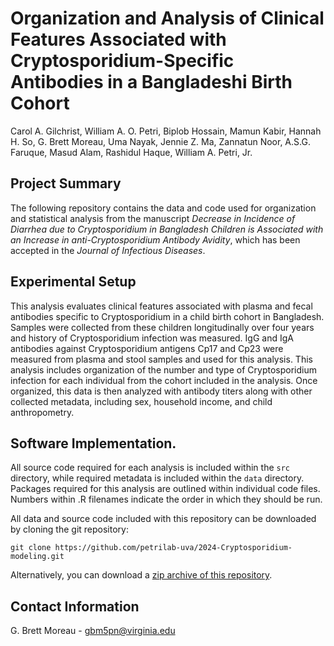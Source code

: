 # Organization and Analysis of Clinical Features Associated with Cryptosporidium-Specific Antibodies in a Bangladeshi Birth Cohort
Carol A. Gilchrist, William A. O. Petri, Biplob Hossain, Mamun Kabir, Hannah H. So, G. Brett Moreau, Uma Nayak, Jennie Z. Ma, Zannatun Noor, A.S.G. Faruque, Masud Alam, Rashidul Haque, William A. Petri, Jr.


## Project Summary
The following repository contains the data and code used for organization and statistical analysis from the manuscript *Decrease in Incidence of Diarrhea due to Cryptosporidium in Bangladesh Children is Associated with an Increase in anti-Cryptosporidium Antibody Avidity*, which has been accepted in the *Journal of Infectious Diseases*. 


## Experimental Setup
This analysis evaluates clinical features associated with plasma and fecal antibodies specific to Cryptosporidium in a child birth cohort in Bangladesh. Samples were collected from these children longitudinally over four years and history of Cryptosporidium infection was measured. IgG and IgA antibodies against Cryptosporidium antigens Cp17 and Cp23 were measured from plasma and stool samples and used for this analysis. This analysis includes organization of the number and type of Cryptosporidium infection for each individual from the cohort included in the analysis. Once organized, this data is then analyzed with antibody titers along with other collected metadata, including sex, household income, and child anthropometry.


## Software Implementation.
All source code required for each analysis is included within the `src` directory, while required metadata is included within the `data` directory. Packages required for this analysis are outlined within individual code files. Numbers within .R filenames indicate the order in which they should be run.

All data and source code included with this repository can be downloaded by cloning the git repository:
```
git clone https://github.com/petrilab-uva/2024-Cryptosporidium-modeling.git

```
Alternatively, you can download a [zip archive of this repository](https://github.com/petrilab-uva/2024-Cryptosporidium-modeling/archive/refs/heads/main.zip). 


## Contact Information
G. Brett Moreau - gbm5pn@virginia.edu
